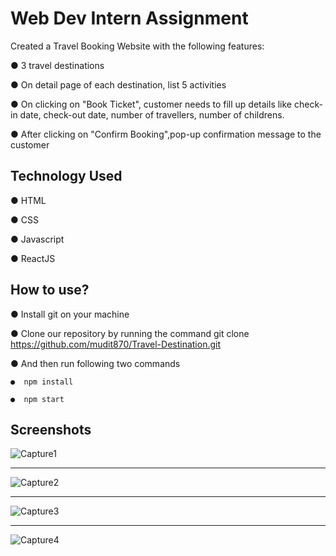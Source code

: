 # Web Dev Intern Assignment

Created a Travel Booking Website with the following features:

● 3 travel destinations

● On detail page of each destination, list 5 activities

● On clicking on "Book Ticket", customer needs to fill up details like check-in date, check-out date, number of travellers, number of childrens.

● After clicking on "Confirm Booking",pop-up confirmation message to the customer

## Technology Used

● HTML

● CSS

● Javascript

● ReactJS

  
## How to use?

●  Install git on your machine

●  Clone our repository by running the command git clone https://github.com/mudit870/Travel-Destination.git

●  And then run following two commands

    ●  npm install

    ●  npm start


## Screenshots

![Capture1](https://user-images.githubusercontent.com/84176287/134544291-af93fc25-9fc8-4d27-9c1f-6fcd6543c280.JPG)


_____________________________________________________________________________________________________________________________________________________________________

![Capture2](https://user-images.githubusercontent.com/84176287/134544366-fcfeae40-c1e3-4fe0-861a-ac8568d79ded.JPG)


_____________________________________________________________________________________________________________________________________________________________________

![Capture3](https://user-images.githubusercontent.com/84176287/134544314-6662d42b-d745-4f3f-80a8-7028263fffa0.JPG)


_____________________________________________________________________________________________________________________________________________________________________


![Capture4](https://user-images.githubusercontent.com/84176287/134544349-724d6902-6045-4302-81f4-83361c914dc6.JPG)
  
